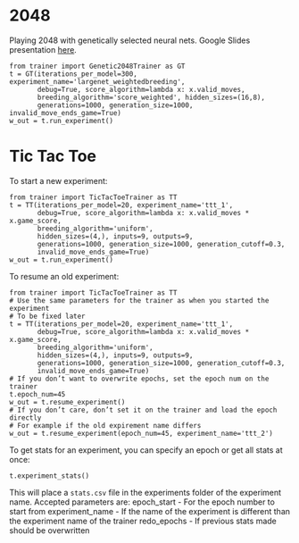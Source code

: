 # 2048
Playing 2048 with genetically selected neural nets.
Google Slides presentation [here](https://docs.google.com/presentation/d/1C7uS-Fwj0bVExR3NH2OK9Ap3zBWG5yf6gn_k8SW6NvY/edit?usp=sharing).

```
from trainer import Genetic2048Trainer as GT
t = GT(iterations_per_model=300, experiment_name='largenet_weightedbreeding',
       debug=True, score_algorithm=lambda x: x.valid_moves,
       breeding_algorithm='score_weighted', hidden_sizes=(16,8),
       generations=1000, generation_size=1000, invalid_move_ends_game=True)
w_out = t.run_experiment()
```

# Tic Tac Toe

To start a new experiment:
```
from trainer import TicTacToeTrainer as TT
t = TT(iterations_per_model=20, experiment_name='ttt_1',
       debug=True, score_algorithm=lambda x: x.valid_moves * x.game_score,
       breeding_algorithm='uniform',
       hidden_sizes=(4,), inputs=9, outputs=9,
       generations=1000, generation_size=1000, generation_cutoff=0.3,
       invalid_move_ends_game=True)
w_out = t.run_experiment()
```

To resume an old experiment:
```
from trainer import TicTacToeTrainer as TT
# Use the same parameters for the trainer as when you started the experiment
# To be fixed later
t = TT(iterations_per_model=20, experiment_name='ttt_1',
       debug=True, score_algorithm=lambda x: x.valid_moves * x.game_score,
       breeding_algorithm='uniform',
       hidden_sizes=(4,), inputs=9, outputs=9,
       generations=1000, generation_size=1000, generation_cutoff=0.3,
       invalid_move_ends_game=True)
# If you don’t want to overwrite epochs, set the epoch num on the trainer
t.epoch_num=45
w_out = t.resume_experiment()
# If you don’t care, don’t set it on the trainer and load the epoch directly
# For example if the old expirement name differs
w_out = t.resume_experiment(epoch_num=45, experiment_name='ttt_2')
```

To get stats for an experiment, you can specify an epoch or get all stats at once:
```
t.experiment_stats()
```
This will place a `stats.csv` file in the experiments folder of the experiment name.
Accepted parameters are:
epoch_start - For the epoch number to start from
experiment_name - If the name of the experiment is different than the experiment name of the trainer
redo_epochs - If previous stats made should be overwritten
